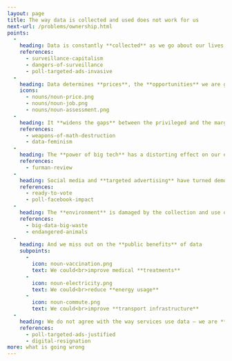 ```yaml
---
layout: page
title: The way data is collected and used does not work for us
next-url: /problems/ownership.html
points:
  -
    heading: Data is constantly **collected** as we go about our lives and work
    references:
      - surveillance-capitalism
      - dangers-of-surveillance
      - poll-targeted-ads-invasive
  -
    heading: Data determines **prices**, the **opportunities** we are given and the **decisions** made about us
    icons:
      - nouns/noun-price.png
      - nouns/noun-job.png
      - nouns/noun-assessment.png
  -
    heading: It **widens the gaps** between the privileged and the marginalised
    references:
      - weapons-of-math-destruction
      - data-feminism
  -
    heading: The **power of big tech** has a distorting effect on our economies
    references:
      - furman-review
  -
    heading: Social media and **targeted advertising** have turned democratic elections into digital battlegrounds
    references:
      - ready-to-vote
      - poll-facebook-impact
  -
    heading: The **environment** is damaged by the collection and use of data
    references:
      - big-data-big-waste
      - endangered-animals
  -
    heading: And we miss out on the **public benefits** of data
    subpoints:
      -
        icon: noun-vaccination.png
        text: We could<br>improve medical **treatments**
      -
        icon: noun-electricity.png
        text: We could<br>reduce **energy usage**
      -
        icon: noun-commute.png
        text: We could<br>improve **transport infrastructure**
  -
    heading: We do not agree with the way services use data – we are **resigned** to it
    references:
      - poll-targeted-ads-justified
      - digital-resignation
more: what is going wrong
---
```

